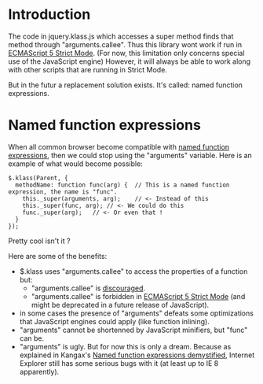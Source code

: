 # Introduction #

The code in jquery.klass.js which accesses a super method finds that method through "arguments.callee". Thus this library wont work if run in [ECMAScript 5 Strict Mode](https://developer.mozilla.org/en/JavaScript/Strict_mode). (For now, this limitation only concerns special use of the JavaScript engine) However, it will always be able to work along with other scripts that are running in Strict Mode.

But in the futur a replacement solution exists. It's called: named function expressions.

# Named function expressions #

When all common browser become compatible with [named function expressions](https://developer.mozilla.org/en/JavaScript/Reference/Operators/Special/function#section_6), then we could stop using the "arguments" variable.
Here is an example of what would become possible:

```
$.klass(Parent, {
  methodName: function func(arg) {  // This is a named function expression, the name is "func".
    this._super(arguments, arg);	// <- Instead of this
    this._super(func, arg);	// <- We could do this
    func._super(arg);	// <- Or even that !
  }
});
```

Pretty cool isn't it ?

Here are some of the benefits:
  * $.klass uses "arguments.callee" to access the properties of a function but:
    * "arguments.callee" is [discouraged](https://developer.mozilla.org/en/JavaScript/Reference/Functions_and_function_scope/arguments/callee).
    * "arguments.callee" is forbidden in [ECMAScript 5 Strict Mode](https://developer.mozilla.org/en/JavaScript/Strict_mode) (and might be deprecated in a future release of JavaScript).
  * in some cases the presence of "arguments" defeats some optimizations that JavaScript engines could apply (like function inlining).
  * "arguments" cannot be shortenned by JavaScript minifiers, but "func" can be.
  * "arguments" is ugly.
But for now this is only a dream. Because as explained in Kangax's [Named function expressions demystified](http://kangax.github.com/nfe/), Internet Explorer still has some serious bugs with it (at least up to IE 8 apparently).